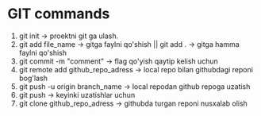 # GIT commands

1. git init -> proektni git ga ulash.
2. git add file_name -> gitga faylni qo'shish || git add . -> gitga hamma faylni qo'shish
3. git commit -m "comment" -> flag qo'yish qaytip kelish uchun
4. git remote add github_repo_adress -> local repo bilan githubdagi reponi bog'lash
5. git push -u origin branch_name -> local repodan github repoga uzatish
6. git push -> keyinki uzatishlar uchun
7. git clone github_repo_adress -> githubda turgan reponi nusxalab olish
